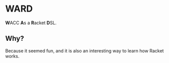 # WARD

**W**ACC **A**s a **R**acket **D**SL.

## Why?

Because it seemed fun, and it is also an interesting way to learn how Racket works.
